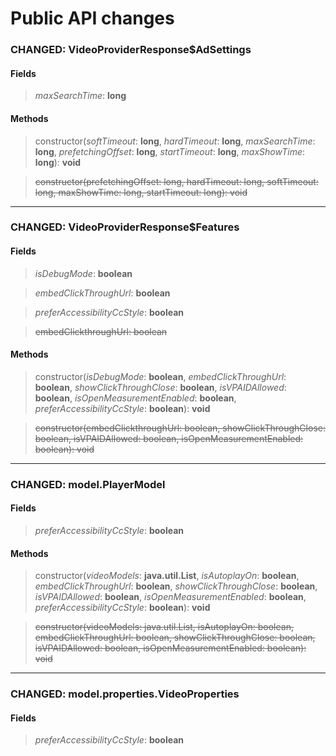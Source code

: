 # Public API changes
### CHANGED:  VideoProviderResponse$AdSettings
#### Fields


> *maxSearchTime*: **long**


#### Methods


> constructor(*softTimeout*: **long**, *hardTimeout*: **long**, *maxSearchTime*: **long**, *prefetchingOffset*: **long**, *startTimeout*: **long**, *maxShowTime*: **long**): **void**

> ~~constructor(prefetchingOffset: long, hardTimeout: long, softTimeout: long, maxShowTime: long, startTimeout: long): void~~


-----

### CHANGED:  VideoProviderResponse$Features
#### Fields


> *isDebugMode*: **boolean**

> *embedClickThroughUrl*: **boolean**

> *preferAccessibilityCcStyle*: **boolean**

> ~~embedClickthroughUrl: boolean~~


#### Methods


> constructor(*isDebugMode*: **boolean**, *embedClickThroughUrl*: **boolean**, *showClickThroughClose*: **boolean**, *isVPAIDAllowed*: **boolean**, *isOpenMeasurementEnabled*: **boolean**, *preferAccessibilityCcStyle*: **boolean**): **void**

> ~~constructor(embedClickthroughUrl: boolean, showClickThroughClose: boolean, isVPAIDAllowed: boolean, isOpenMeasurementEnabled: boolean): void~~


-----

### CHANGED:  model.PlayerModel
#### Fields


> *preferAccessibilityCcStyle*: **boolean**


#### Methods


> constructor(*videoModels*: **java.util.List**, *isAutoplayOn*: **boolean**, *embedClickThroughUrl*: **boolean**, *showClickThroughClose*: **boolean**, *isVPAIDAllowed*: **boolean**, *isOpenMeasurementEnabled*: **boolean**, *preferAccessibilityCcStyle*: **boolean**): **void**

> ~~constructor(videoModels: java.util.List, isAutoplayOn: boolean, embedClickThroughUrl: boolean, showClickThroughClose: boolean, isVPAIDAllowed: boolean, isOpenMeasurementEnabled: boolean): void~~


-----

### CHANGED:  model.properties.VideoProperties
#### Fields


> *preferAccessibilityCcStyle*: **boolean**


